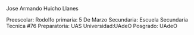 Jose Armando Huicho Llanes

Preescolar: Rodolfo
primaria: 5 De Marzo
Secundaria: Escuela Secundaria Tecnica #76
Preparatoria: UAS
Universidad:UAdeO
Posgrado: UAdeO
